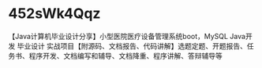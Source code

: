 # 452sWk4Qqz
【Java计算机毕业设计分享】小型医院医疗设备管理系统boot，MySQL Java开发 毕业设计 实战项目【附源码、文档报告、代码讲解】选题定题、开题报告、任务书、程序开发、文档编写和辅导、文档降重、程序讲解、答辩辅导等
